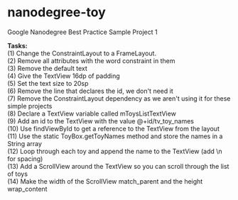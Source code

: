 # nanodegree-toy
Google Nanodegree Best Practice Sample Project 1

<b>Tasks:</b><br>
(1) Change the ConstraintLayout to a FrameLayout.<br>
(2) Remove all attributes with the word constraint in them<br>
(3) Remove the default text<br>
(4) Give the TextView 16dp of padding<br>
(5) Set the text size to 20sp<br>
(6) Remove the line that declares the id, we don't need it<br>
(7) Remove the ConstraintLayout dependency as we aren't using it for these simple projects<br>
(8) Declare a TextView variable called mToysListTextView<br>
(9) Add an id to the TextView with the value @+id/tv_toy_names<br>
(10) Use findViewById to get a reference to the TextView from the layout<br>
(11) Use the static ToyBox.getToyNames method and store the names in a String array<br>
(12) Loop through each toy and append the name to the TextView (add \n for spacing)<br>
(13) Add a ScrollView around the TextView so you can scroll through the list of toys<br>
(14) Make the width of the ScrollView match_parent and the height wrap_content<br>


